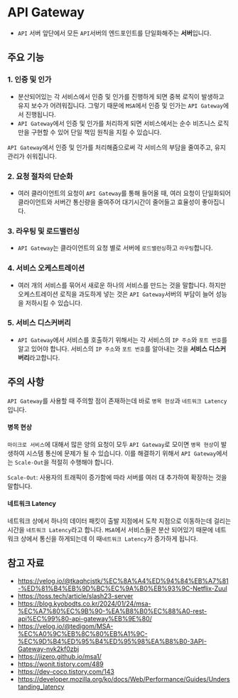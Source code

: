 # API Gateway
- `API` 서버 앞단에서 모든 `API`서버의 엔드포인트를 단일화해주는 **서버**입니다.
## 주요 기능
### 1. 인증 및 인가
- 분산되어있는 각 서비스에서 인증 및 인가를 진행하게 되면 중복 로직이 발생하고 유지 보수가 어려워집니다. 그렇기 때문에 `MSA`에서 인증 및 인가는 `API Gateway`에서 진행됩니다.
- `API Gateway`에서 인증 및 인가를 처리하게 되면 서비스에서는 순수 비즈니스 로직만을 구현할 수 있어 단일 책임 원칙을 지킬 수 있습니다.

`API Gateway`에서 인증 및 인가를 처리해줌으로써 각 서비스의 부담을 줄여주고, 유지 관리가 쉬워집니다.
### 2. 요청 절차의 단순화
- 여러 클라이언트의 요청이 `API Gateway`를 통해 들어올 때, 여러 요청이 단일화되어 클라이언트와 서버간 통신량을 줄여주어 대기시간이 줄어들고 효율성이 좋아집니다.
### 3. 라우팅 및 로드밸런싱
- `API Gateway`는 클라이언트의 요청 별로 서버에 `로드밸런싱`하고 `라우팅`합니다.
### 4. 서비스 오케스트레이션
- 여러 개의 서비스를 묶어서 새로운 하나의 서비스를 만드는 것을 말합니다. 하지만 오케스트레이션 로직을 과도하게 넣는 것은 `API Gateway`서버의 부담이 늘어 성능을 저하시킬 수 있습니다.
### 5. 서비스 디스커버리
- `API Gateway`에서 서비스를 호출하기 위해서는 각 서비스의 `IP 주소`와 `포트 번호`를 알고 있어야 합니다. 서비스의 `IP 주소`와 `포트 번호`를 알아내는 것을 **서비스 디스커버리**라고합니다.
## 주의 사항
`API Gateway`를 사용할 때 주의할 점이 존재하는데 바로 `병목 현상`과 `네트워크 Latency`입니다.
#### 병목 현상
`마이크로 서비스`에 대해서 많은 양의 요청이 모두 `API Gateway`로 모이면 `병목 현상`이 발생하여 시스템 통신에 문제가 될 수 있습니다. 이를 해결하기 위해서 `API Gateway`에서는 `Scale-Out`을 적절히 수행해야 합니다.

`Scale-Out`: 사용자의 트래픽이 증가함에 따라 서버를 여러 대 추가하여 확장하는 것을 말합니다.

#### 네트워크 Latency
네트워크 상에서 하나의 데이터 패킷이 출발 지점에서 도착 지점으로 이동하는데 걸리는 시간을 `네트워크 Latency`라고 합니다. `MSA`에서 서비스들은 분산 되어있기 때문에 네트워크 상에서 통신을 하게되는데 이 때`네트워크 Latency`가 증가하게 됩니다.
## 참고 자료
- https://velog.io/@tkaqhcjstk/%EC%8A%A4%ED%94%84%EB%A7%81-%ED%81%B4%EB%9D%BC%EC%9A%B0%EB%93%9C-Netflix-Zuul
- https://toss.tech/article/slash23-server
- https://blog.kyobodts.co.kr/2024/01/24/msa-%EC%A7%80%EC%9B%90-%EA%B8%B0%EC%88%A0-rest-api%EC%99%80-api-gateway%EB%9E%80/
- https://velog.io/@tedigom/MSA-%EC%A0%9C%EB%8C%80%EB%A1%9C-%EC%9D%B4%ED%95%B4%ED%95%98%EA%B8%B0-3API-Gateway-nvk2kf0zbj
- https://jizero.github.io/msa1/
- https://wonit.tistory.com/489
- https://dev-coco.tistory.com/143
- https://developer.mozilla.org/ko/docs/Web/Performance/Guides/Understanding_latency